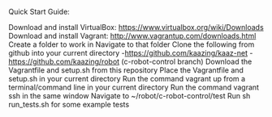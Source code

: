 Quick Start Guide:

Download and install VirtualBox: https://www.virtualbox.org/wiki/Downloads
Download and install Vagrant: http://www.vagrantup.com/downloads.html
Create a folder to work in
Navigate to that folder
Clone the following from github into your current directory
-https://github.com/kaazing/kaaz-net
-https://github.com/kaazing/robot (c-robot-control branch)
Download the Vagrantfile and setup.sh from this repository
Place the Vagrantfile and setup.sh in your current directory
Run the command vagrant up from a terminal/command line in your current directory
Run the command vagrant ssh in the same window
Navigate to ~/robot/c-robot-control/test
Run sh run_tests.sh for some example tests
